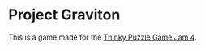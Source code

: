 # Project Graviton

This is a game made for the [Thinky Puzzle Game Jam 4](https://itch.io/jam/thinky-puzzle-game-jam-4).
